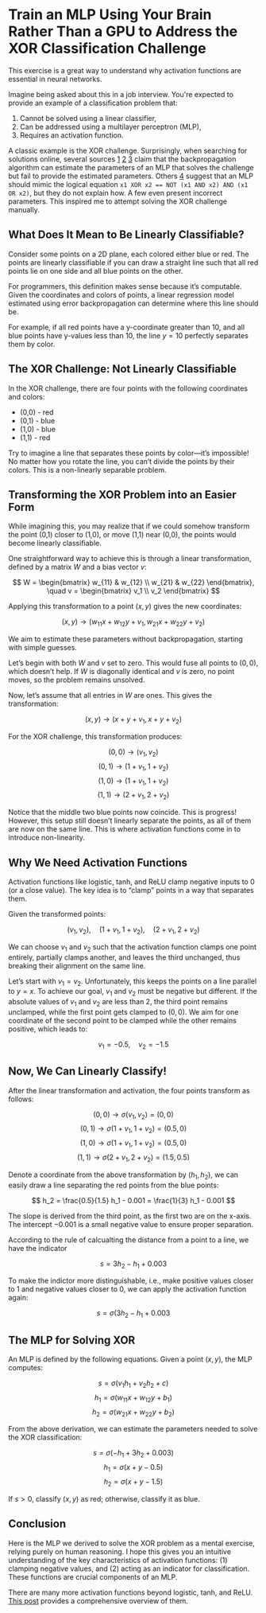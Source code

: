 # Train an MLP Using Your Brain Rather Than a GPU to Address the XOR Classification Challenge

This exercise is a great way to understand why activation functions are essential in neural networks.

Imagine being asked about this in a job interview. You're expected to provide an example of a classification problem that:

1. Cannot be solved using a linear classifier,
2. Can be addressed using a multilayer perceptron (MLP),
3. Requires an activation function.

A classic example is the XOR challenge. Surprisingly, when searching for solutions online, several sources [1](https://dev.to/jbahire/demystifying-the-xor-problem-1blk) [2](https://priyansh-kedia.medium.com/solving-the-xor-problem-using-mlp-83e35a22c96f) [3](https://dataqoil.com/2022/06/24/multilayer-percepron-using-xor-function-from/) claim that the backpropagation algorithm can estimate the parameters of an MLP that solves the challenge but fail to provide the estimated parameters. Others [4](https://stackoverflow.com/questions/37734655/neural-network-solving-xor) suggest that an MLP should mimic the logical equation `x1 XOR x2 == NOT (x1 AND x2) AND (x1 OR x2)`, but they do not explain how. A few even present incorrect parameters. This inspired me to attempt solving the XOR challenge manually.

## What Does It Mean to Be Linearly Classifiable?

Consider some points on a 2D plane, each colored either blue or red. The points are linearly classifiable if you can draw a straight line such that all red points lie on one side and all blue points on the other.

For programmers, this definition makes sense because it’s computable. Given the coordinates and colors of points, a linear regression model estimated using error backpropagation can determine where this line should be.

For example, if all red points have a y-coordinate greater than 10, and all blue points have y-values less than 10, the line $y = 10$ perfectly separates them by color.

## The XOR Challenge: Not Linearly Classifiable

In the XOR challenge, there are four points with the following coordinates and colors:

- (0,0) - red
- (0,1) - blue
- (1,0) - blue
- (1,1) - red

Try to imagine a line that separates these points by color—it’s impossible! No matter how you rotate the line, you can’t divide the points by their colors. This is a non-linearly separable problem.

## Transforming the XOR Problem into an Easier Form

While imagining this, you may realize that if we could somehow transform the point (0,1) closer to (1,0), or move (1,1) near (0,0), the points would become linearly classifiable.

One straightforward way to achieve this is through a linear transformation, defined by a matrix $W$ and a bias vector $v$:

$$
W = \begin{bmatrix} w_{11} & w_{12} \\ w_{21} & w_{22} \end{bmatrix}, \quad v = \begin{bmatrix} v_1 \\ v_2 \end{bmatrix}
$$

Applying this transformation to a point $(x, y)$ gives the new coordinates:

$$
(x, y) \rightarrow (w_{11}x + w_{12}y + v_1, w_{21}x + w_{22}y + v_2)
$$

We aim to estimate these parameters without backpropagation, starting with simple guesses.

Let’s begin with both $W$ and $v$ set to zero. This would fuse all points to $(0,0)$, which doesn’t help. If $W$ is diagonally identical and $v$ is zero, no point moves, so the problem remains unsolved.

Now, let’s assume that all entries in $W$ are ones. This gives the transformation:

$$
(x, y) \rightarrow (x + y + v_1, x + y + v_2)
$$

For the XOR challenge, this transformation produces:

$$
(0,0) \rightarrow (v_1, v_2)
$$
$$
(0,1) \rightarrow (1 + v_1, 1 + v_2)
$$
$$
(1,0) \rightarrow (1 + v_1, 1 + v_2)
$$
$$
(1,1) \rightarrow (2 + v_1, 2 + v_2)
$$

Notice that the middle two blue points now coincide. This is progress! However, this setup still doesn’t linearly separate the points, as all of them are now on the same line. This is where activation functions come in to introduce non-linearity.

## Why We Need Activation Functions

Activation functions like logistic, tanh, and ReLU clamp negative inputs to 0 (or a close value). The key idea is to “clamp” points in a way that separates them.

Given the transformed points:

$$
(v_1, v_2), \quad (1 + v_1, 1 + v_2), \quad (2 + v_1, 2 + v_2)
$$

We can choose $v_1$ and $v_2$ such that the activation function clamps one point entirely, partially clamps another, and leaves the third unchanged, thus breaking their alignment on the same line.

Let’s start with $v_1 = v_2$. Unfortunately, this keeps the points on a line parallel to $y = x$. To achieve our goal, $v_1$ and $v_2$ must be negative but different. If the absolute values of $v_1$ and $v_2$ are less than 2, the third point remains unclamped, while the first point gets clamped to $(0,0)$. We aim for one coordinate of the second point to be clamped while the other remains positive, which leads to:

$$
v_1 = -0.5, \quad v_2 = -1.5
$$

## Now, We Can Linearly Classify!

After the linear transformation and activation, the four points transform as follows:

$$
(0,0) \rightarrow \sigma(v_1, v_2) = (0,0)
$$
$$
(0,1) \rightarrow \sigma(1 + v_1, 1 + v_2) = (0.5, 0)
$$
$$
(1,0) \rightarrow \sigma(1 + v_1, 1 + v_2) = (0.5, 0)
$$
$$
(1,1) \rightarrow \sigma(2 + v_1, 2 + v_2) = (1.5, 0.5)
$$

Denote a coordinate from the above transformation by $(h_1, h_2)$, we can easily draw a line separating the red points from the blue points:

$$
h_2 = \frac{0.5}{1.5} h_1 - 0.001 = \frac{1}{3} h_1 - 0.001
$$

The slope is derived from the third point, as the first two are on the x-axis. The intercept $-0.001$ is a small negative value to ensure proper separation.

According to the rule of calcualting the distance from a point to a line, we have the indicator

$$ s = 3 h_2 - h_1 + 0.003 $$

To make the indictor more distinguishable, i.e., make positive values closer to 1 and negative values closer to 0, we can apply the activation function again:

$$ s = \sigma(3 h_2 - h_1 + 0.003 $$

## The MLP for Solving XOR

An MLP is defined by the following equations. Given a point $(x, y)$, the MLP computes:

$$
s = \sigma(v_1 h_1 + v_2 h_2 + c)
$$
$$
h_1 = \sigma(w_{11}x + w_{12}y + b_1)
$$
$$
h_2 = \sigma(w_{21}x + w_{22}y + b_2)
$$

From the above derivation, we can estimate the parameters needed to solve the XOR classification:

$$
s = \sigma(- h_1 + 3 h_2 + 0.003)
$$
$$
h_1 = \sigma(x + y - 0.5)
$$
$$
h_2 = \sigma(x + y - 1.5)
$$

If $s > 0$, classify $(x, y)$ as red; otherwise, classify it as blue.

## Conclusion

Here is the MLP we derived to solve the XOR problem as a mental exercise, relying purely on human reasoning. I hope this gives you an intuitive understanding of the key characteristics of activation functions: (1) clamping negative values, and (2) acting as an indicator for classification. These functions are crucial components of an MLP.

There are many more activation functions beyond logistic, tanh, and ReLU. [This post](https://dublog.net/blog/all-the-activations/) provides a comprehensive overview of them.
